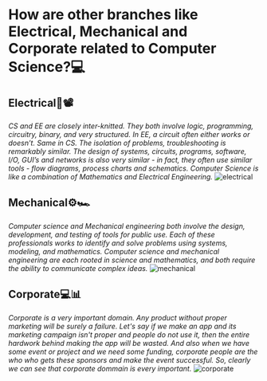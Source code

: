 # How are other branches like Electrical, Mechanical and Corporate related to Computer Science?:computer:
## Electrical:battery::film_projector:
*CS and EE are closely inter-knitted. They both involve logic, programming, circuitry, binary, and very structured. In EE, a circuit often either works or doesn’t. Same in CS. The isolation of problems, troubleshooting is remarkably similar. The design of systems, circuits, programs, software, I/O, GUI’s and networks is also very similar - in fact, they often use similar tools - flow diagrams, process charts and schematics. Computer Science is like a combination of Mathematics and Electrical Engineering.*
![electrical](https://carleton.ca/ece/wp-content/uploads/ece-banner.jpg)
## Mechanical:gear::racing_car:
*Computer science and Mechanical engineering both involve the design, development, and testing of tools for public use. Each of these professionals works to identify and solve problems using systems, modeling, and mathematics. Computer science and mechanical engineering are each rooted in science and mathematics, and both require the ability to communicate complex ideas.*
![mechanical](https://www.iotworldtoday.com/files/2020/05/GettyImages-1184804468-789x432.jpg)
## Corporate:computer::bar_chart:
*Corporate is a very important domain. Any product without proper marketing will be surely a failure. Let's say if we make an app and its marketing campaign isn't proper and people do not use it, then the entire hardwork behind making the app will be wasted. And also when we have some event or project and we need some funding, corporate people are the who who gets these sponsors and make the event successful. So, clearly we can see that corporate dommain is every important.*
![corporate](https://www.zimegats.com/wp-content/uploads/2018/07/Business-Technology.jpg)
